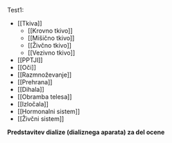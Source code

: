 Test1:
- [[Tkiva]]
	- [[Krovno tkivo]]
	- [[Mišično tkivo]]
	- [[Živčno tkivo]]
	- [[Vezivno tkivo]] 
- [[PPTJI]]
- [[Oči]]
- [[Razmnoževanje]]
- [[Prehrana]]
- [[Dihala]]
- [[Obramba telesa]]
- [[Izločala]]
- [[Hormonalni sistem]]
- [[Živčni sistem]]


**Predstavitev dialize (dializnega aparata) za del ocene**